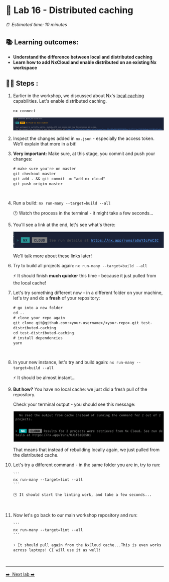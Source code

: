 # 🔌 Lab 16 - Distributed caching

###### ⏰ &nbsp;Estimated time: 10 minutes

## 📚 Learning outcomes:

- **Understand the difference between local and distributed caching**
- **Learn how to add NxCloud and enable distributed on an existing Nx workspace**
  <br />

## 🏋️‍♀️ Steps :

1.  Earlier in the workshop, we discussed about Nx's [local caching](https://nx.dev/concepts/mental-model#computation-hashing-and-caching)
    capabilities. Let's enable distributed caching.

    ```
    nx connect
    ```

    ![Nx Cloud Confirmation](./nx_cloud_enabled.png)
    <br />

2.  Inspect the changes added in `nx.json` - especially the access token. We'll explain that more in a bit!
    <br />

3.  **Very important:** Make sure, at this stage, you commit and push your changes:

    ```
    # make sure you're on master
    git checkout master
    git add . && git commit -m "add nx cloud"
    git push origin master
    ```

    <br />

4.  Run a build: `nx run-many --target=build --all`

    🕑 Watch the process in the terminal - it might take a few seconds...
    <br />

5.  You'll see a link at the end, let's see what's there:

    ![Run Details Link](./run_details.png)

    We'll talk more about these links later!
    <br />

6.  Try to build all projects again: `nx run-many --target=build --all`

    ⚡ It should finish **much quicker** this time - because it just pulled from the local cache!
    <br />

7.  Let's try something different now - in a different folder on your machine, let's try and do a **fresh** of your repository:

    ```
    # go into a new folder
    cd ..
    # clone your repo again
    git clone git@github.com:<your-username>/<your-repo>.git test-distributed-caching
    cd test-distributed-caching
    # install dependencies
    yarn
    ```

    <br />

8.  In your new instance, let's try and build again: `nx run-many --target=build --all`

    ⚡ It should be almost instant...
    <br />

9.  **But how?** You have no local cache: we just did a fresh pull of the repository.

    Check your terminal output - you should see this message:

    ![NxCloud cache pull](./distrib_caching_confirmation.png)

    That means that instead of rebuilding locally again, we just pulled from the distributed cache.
    <br />

10. Let's try a different command - in the same folder you are in, try to run:

        ```
        nx run-many --target=lint --all
        ```

        🕑 It should start the linting work, and take a few seconds...

    <br />

11. Now let's go back to our main workshop repository and run:

        ```
        nx run-many --target=lint --all
        ```

        ⚡ It should pull again from the NxCloud cache...This is even works across laptops! CI will use it as well!

    <br />

---

[➡️ &nbsp;Next lab ➡️](../lab17/LAB.md)
